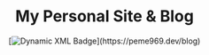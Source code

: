 <div align="center"> 
  
# My Personal Site & Blog

  
[![Dynamic XML Badge](https://img.shields.io/badge/dynamic/xml?url=https%3A%2F%2Fpeme969.dev%2Findex.xml&query=(%2F%2Fitem%2Ftitle%5Bstring(.)%20!%3D%20%27%27%5D)%5B1%5D&style=flat&label=Latest%20Post&color=%3b82f6)](https://peme969.dev/blog)
</div>
